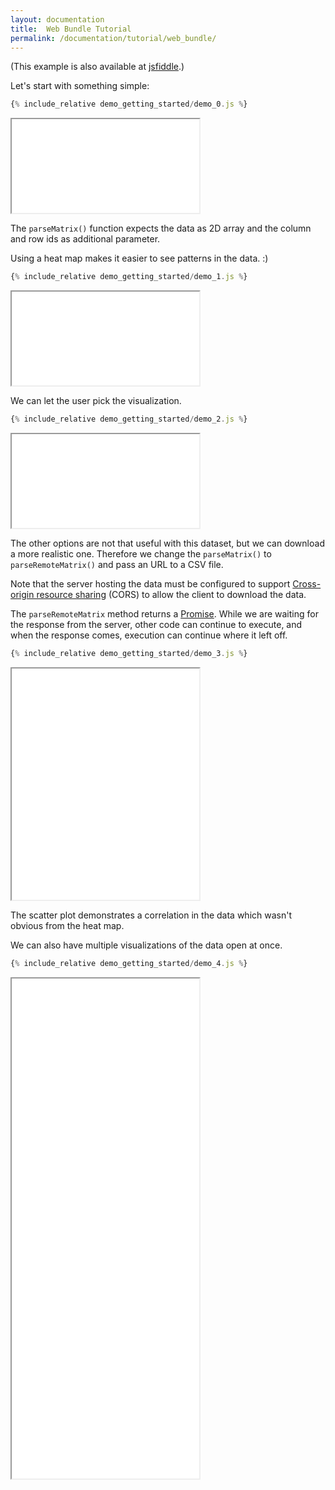 ```yaml
---
layout: documentation
title:  Web Bundle Tutorial
permalink: /documentation/tutorial/web_bundle/
---
```


(This example is also available at
[jsfiddle](http://jsfiddle.net/gh/get/library/pure/caleydo/caleydo.github.io/tree/master/_documentation/tutorial/web_bundle/demo_getting_started/jsfiddle).)

Let's start with something simple:

```javascript
{% include_relative demo_getting_started/demo_0.js %}
```
<iframe src="/documentation/tutorial/web_bundle/frame.html?demo_getting_started/demo_0"></iframe>

The `parseMatrix()` function expects the data as 2D array and the column and row ids as additional parameter.


Using a heat map makes it easier to see patterns in the data. :)

```javascript
{% include_relative demo_getting_started/demo_1.js %}
```
<iframe src="/documentation/tutorial/web_bundle/frame.html?demo_getting_started/demo_1"></iframe>

We can let the user pick the visualization.

```javascript
{% include_relative demo_getting_started/demo_2.js %}
```
<iframe src="/documentation/tutorial/web_bundle/frame.html?demo_getting_started/demo_2"></iframe>

The other options are not that useful with this dataset,
but we can download a more realistic one.
Therefore we change the `parseMatrix()` to `parseRemoteMatrix()` and pass an URL to a CSV file.

Note that the server hosting the data must be configured to support
[Cross-origin resource sharing](https://en.wikipedia.org/wiki/Cross-origin_resource_sharing)
(CORS) to allow the client to download the data.

The `parseRemoteMatrix` method returns a
[Promise](https://developer.mozilla.org/de/docs/Web/JavaScript/Reference/Global_Objects/Promise).
While we are waiting for the response from the server, other code can continue to execute,
and when the response comes, execution can continue where it left off.

```javascript
{% include_relative demo_getting_started/demo_3.js %}
```
<iframe src="/documentation/tutorial/web_bundle/frame.html?demo_getting_started/demo_3" height="370"></iframe>

The scatter plot demonstrates a correlation in the data which wasn't
obvious from the heat map.

We can also have multiple visualizations of the data open at once.

```javascript
{% include_relative demo_getting_started/demo_4.js %}
```
<iframe src="/documentation/tutorial/web_bundle/frame.html?demo_getting_started/demo_4" height="800"></iframe>
